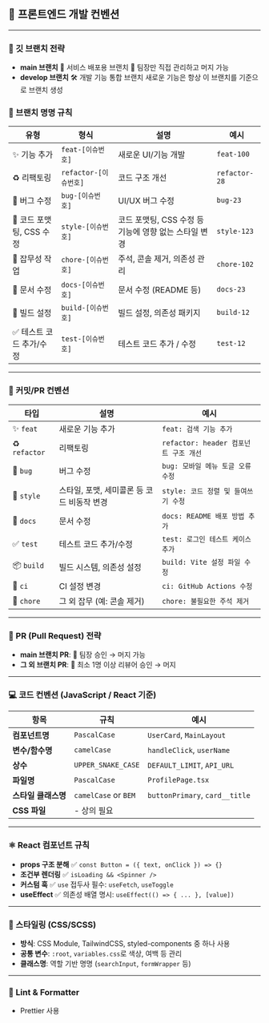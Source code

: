 ## 🎨 프론트엔드 개발 컨벤션

---

### 🌳 깃 브랜치 전략

- **main 브랜치**
  👑 서비스 배포용 브랜치
  👑 팀장만 직접 관리하고 머지 가능
- **develop 브랜치**
  🛠️ 개발 기능 통합 브랜치
  새로운 기능은 항상 이 브랜치를 기준으로 브랜치 생성

### 🔖 브랜치 명명 규칙

| 유형                     | 형식                  | 설명                                                  | 예시          |
| ------------------------ | --------------------- | ----------------------------------------------------- | ------------- |
| ✨ 기능 추가             | `feat-[이슈번호]`     | 새로운 UI/기능 개발                                   | `feat-100`    |
| ♻️ 리팩토링              | `refactor-[이슈번호]` | 코드 구조 개선                                        | `refactor-28` |
| 🐛 버그 수정             | `bug-[이슈번호]`      | UI/UX 버그 수정                                       | `bug-23`      |
| 🎨 코드 포맷팅, CSS 수정 | `style-[이슈번호]`    | 코드 포맷팅, CSS 수정 등 기능에 영향 없는 스타일 변경 | `style-123`   |
| 🔨 잡무성 작업           | `chore-[이슈번호]`    | 주석, 콘솔 제거, 의존성 관리                          | `chore-102`   |
| 📝 문서 수정             | `docs-[이슈번호]`     | 문서 수정 (README 등)                                 | `docs-23`     |
| 🚀 빌드 설정             | `build-[이슈번호]`    | 빌드 설정, 의존성 패키지                              | `build-12`    |
| ✅ 테스트 코드 추가/수정 | `test-[이슈번호]`     | 테스트 코드 추가 / 수정                               | `test-12`     |

---

### 📝 커밋/PR 컨벤션

| 타입          | 설명                                       | 예시                                  |
| ------------- | ------------------------------------------ | ------------------------------------- |
| ✨ `feat`     | 새로운 기능 추가                           | `feat: 검색 기능 추가`                |
| ♻️ `refactor` | 리팩토링                                   | `refactor: header 컴포넌트 구조 개선` |
| 🐛 `bug`      | 버그 수정                                  | `bug: 모바일 메뉴 토글 오류 수정`     |
| 🎨 `style`    | 스타일, 포맷, 세미콜론 등 코드 비동작 변경 | `style: 코드 정렬 및 들여쓰기 수정`   |
| 📝 `docs`     | 문서 수정                                  | `docs: README 배포 방법 추가`         |
| ✅ `test`     | 테스트 코드 추가/수정                      | `test: 로그인 테스트 케이스 추가`     |
| 📦 `build`    | 빌드 시스템, 의존성 설정                   | `build: Vite 설정 파일 수정`          |
| 🚀 `ci`       | CI 설정 변경                               | `ci: GitHub Actions 수정`             |
| 🔨 `chore`    | 그 외 잡무 (예: 콘솔 제거)                 | `chore: 불필요한 주석 제거`           |

---

### 🤝 PR (Pull Request) 전략

- **main 브랜치 PR**:
  👑 팀장 승인 → 머지 가능
- **그 외 브랜치 PR**:
  👥 최소 1명 이상 리뷰어 승인 → 머지

---

### 💻 코드 컨벤션 (JavaScript / React 기준)

| 항목                | 규칙                 | 예시                           |
| ------------------- | -------------------- | ------------------------------ |
| **컴포넌트명**      | `PascalCase`         | `UserCard`, `MainLayout`       |
| **변수/함수명**     | `camelCase`          | `handleClick`, `userName`      |
| **상수**            | `UPPER_SNAKE_CASE`   | `DEFAULT_LIMIT`, `API_URL`     |
| **파일명**          | `PascalCase`         | `ProfilePage.tsx`              |
| **스타일 클래스명** | `camelCase` or `BEM` | `buttonPrimary`, `card__title` |
| **CSS 파일**        | - 상의 필요          |                                |

---

### ⚛️ React 컴포넌트 규칙

- **props 구조 분해**
  ✅ `const Button = ({ text, onClick }) => {}`
- **조건부 렌더링**
  ✅ `isLoading && <Spinner />`
- **커스텀 훅**
  ✅ `use` 접두사 필수: `useFetch`, `useToggle`
- **useEffect**
  ✅ 의존성 배열 명시: `useEffect(() => { ... }, [value])`

---

### 🧹 스타일링 (CSS/SCSS)

- **방식**: CSS Module, TailwindCSS, styled-components 중 하나 사용
- **공통 변수**: `:root`, `variables.css`로 색상, 여백 등 관리
- **클래스명**: 역할 기반 명명 (`searchInput`, `formWrapper` 등)

---

### 🧰 Lint & Formatter

- Prettier 사용
